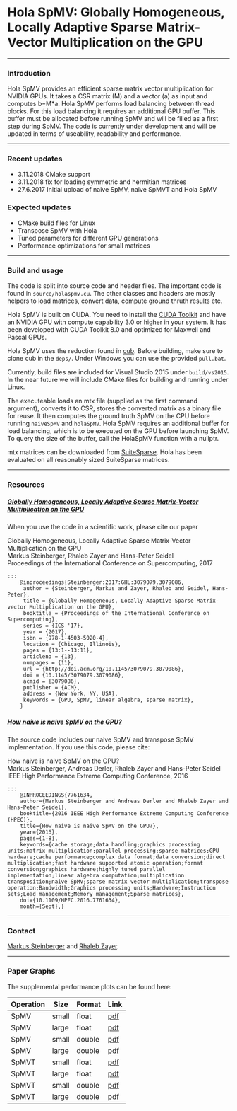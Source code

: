 Hola SpMV: Globally Homogeneous, Locally Adaptive Sparse Matrix-Vector Multiplication on the GPU
========


---
### Introduction

Hola SpMV provides an efficient sparse matrix vector multiplication for NVIDIA GPUs.
It takes a CSR matrix (M) and a vector (a) as input and computes b=M*a.
Hola SpMV performs load balancing between thread blocks. For this load balancing it requires an additional GPU buffer.
This buffer must be allocated before running SpMV and will be filled as a first step during SpMV.
The code is currently under development and will be updated in terms of useability, readability and performance.

---
### Recent updates

 * 3.11.2018 CMake support
 * 3.11.2018 fix for loading symmetric and hermitian matrices
 * 27.6.2017 Initial upload of naive SpMV, naive SpMVT and Hola SpMV
 
### Expected updates
 * CMake build files for Linux
 * Transpose SpMV with Hola
 * Tuned parameters for different GPU generations
 * Performance optimizations for small matrices

---
### Build and usage

The code is split into source code and header files. The important code is found in `source/holaspmv.cu`.
The other classes and headers are mostly helpers to load matrices, convert data, compute ground thruth results etc.

Hola SpMV is built on CUDA. You need to install the [CUDA Toolkit](https://developer.nvidia.com/cuda-downloads) and have an NVIDIA GPU with compute capability 3.0 or higher in your system.
It has been developed with CUDA Toolkit 8.0 and optimized for Maxwell and Pascal GPUs.

Hola SpMV uses the reduction found in [cub](https://nvlabs.github.io/cub/). Before building, make sure to clone cub in the `deps/`.
Under Windows you can use the provided `pull.bat`.

Currently, build files are included for Visual Studio 2015 under `build/vs2015`. In the near future we will include CMake files for building and running under Linux.

The executeable loads an mtx file (supplied as the first command argument), converts it to CSR, stores the converted matrix as a binary file for reuse.
It then computes the ground truth SpMV on the CPU before running `naiveSpMV` and `holaSpMV`. 
Hola SpMV requires an additional buffer for load balancing, which is to be executed on the GPU before launching SpMV.
To query the size of the buffer, call the HolaSpMV function with a nullptr. 

mtx matrices can be downloaded from [SuiteSparse](https://www.cise.ufl.edu/research/sparse/matrices/).
Hola has been evaluated on all reasonably sized SuiteSparse matrices.

---
### Resources


##### [Globally Homogeneous, Locally Adaptive Sparse Matrix-Vector Multiplication on the GPU](http://dl.acm.org/citation.cfm?id=3079086)
When you use the code in a scientific work, please cite our paper

Globally Homogeneous, Locally Adaptive Sparse Matrix-Vector Multiplication on the GPU  
Markus Steinberger,  Rhaleb Zayer and Hans-Peter Seidel  
Proceedings of the International Conference on Supercomputing, 2017

	:::
		@inproceedings{Steinberger:2017:GHL:3079079.3079086,
		 author = {Steinberger, Markus and Zayer, Rhaleb and Seidel, Hans-Peter},
		 title = {Globally Homogeneous, Locally Adaptive Sparse Matrix-vector Multiplication on the GPU},
		 booktitle = {Proceedings of the International Conference on Supercomputing},
		 series = {ICS '17},
		 year = {2017},
		 isbn = {978-1-4503-5020-4},
		 location = {Chicago, Illinois},
		 pages = {13:1--13:11},
		 articleno = {13},
		 numpages = {11},
		 url = {http://doi.acm.org/10.1145/3079079.3079086},
		 doi = {10.1145/3079079.3079086},
		 acmid = {3079086},
		 publisher = {ACM},
		 address = {New York, NY, USA},
		 keywords = {GPU, SpMV, linear algebra, sparse matrix},
		}



##### [How naive is naive SpMV on the GPU?](http://ieeexplore.ieee.org/document/7761634/)
The source code includes our naive SpMV and transpose SpMV implementation. If you use this code, please cite:


How naive is naive SpMV on the GPU?  
Markus Steinberger, Andreas Derler, Rhaleb Zayer and Hans-Peter Seidel  
IEEE High Performance Extreme Computing Conference, 2016

	:::
		@INPROCEEDINGS{7761634,
		author={Markus Steinberger and Andreas Derler and Rhaleb Zayer and Hans-Peter Seidel},
		booktitle={2016 IEEE High Performance Extreme Computing Conference (HPEC)},
		title={How naive is naive SpMV on the GPU?},
		year={2016},
		pages={1-8},
		keywords={cache storage;data handling;graphics processing units;matrix multiplication;parallel processing;sparse matrices;GPU hardware;cache performance;complex data format;data conversion;direct multiplication;fast hardware supported atomic operation;format conversion;graphics hardware;highly tuned parallel implementation;linear algebra computation;multiplication transposition;naive SpMV;sparse matrix vector multiplication;transpose operation;Bandwidth;Graphics processing units;Hardware;Instruction sets;Load management;Memory management;Sparse matrices},
		doi={10.1109/HPEC.2016.7761634},
		month={Sept},}


---
### Contact

[Markus Steinberger](http://www.markussteinberger.net) and [Rhaleb Zayer](http://people.mpi-inf.mpg.de/~rzayer/).

---
### Paper Graphs

The supplemental performance plots can be found here:

| Operation  | Size   | Format  | Link  |
| ---------- | ------ | ------- | ----- |
| SpMV       | small  | float   | [pdf](https://bitbucket.org/gpusmack/holaspmv/raw/b5613f90aea7fc524498e1f82b0ca53bc580e589/graphs/spmv_comp_marker_float_small.pdf) |
| SpMV       | large  | float   | [pdf](https://bitbucket.org/gpusmack/holaspmv/raw/b5613f90aea7fc524498e1f82b0ca53bc580e589/graphs/spmv_comp_marker_float_large.pdf) |
| SpMV       | small  | double  | [pdf](https://bitbucket.org/gpusmack/holaspmv/raw/b5613f90aea7fc524498e1f82b0ca53bc580e589/graphs/spmv_comp_marker_double_small.pdf) |
| SpMV       | large  | double  | [pdf](https://bitbucket.org/gpusmack/holaspmv/raw/b5613f90aea7fc524498e1f82b0ca53bc580e589/graphs/spmv_comp_marker_double_large.pdf) |
| SpMVT      | small  | float   | [pdf](https://bitbucket.org/gpusmack/holaspmv/raw/b5613f90aea7fc524498e1f82b0ca53bc580e589/graphs/spmv_comp_marker_t_float_small.pdf) |
| SpMVT      | large  | float   | [pdf](https://bitbucket.org/gpusmack/holaspmv/raw/b5613f90aea7fc524498e1f82b0ca53bc580e589/graphs/spmv_comp_marker_t_float_large.pdf) |
| SpMVT      | small  | double  | [pdf](https://bitbucket.org/gpusmack/holaspmv/raw/b5613f90aea7fc524498e1f82b0ca53bc580e589/graphs/spmv_comp_marker_t_double_small.pdf) |
| SpMVT      | large  | double  | [pdf](https://bitbucket.org/gpusmack/holaspmv/raw/b5613f90aea7fc524498e1f82b0ca53bc580e589/graphs/spmv_comp_marker_t_double_large.pdf) |
